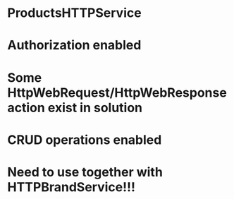 # ProductsHTTPService
# Authorization enabled
# Some HttpWebRequest/HttpWebResponse action exist in solution
# CRUD operations enabled
# Need to use together with HTTPBrandService!!!
